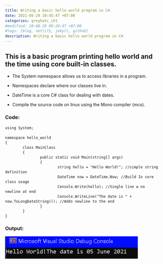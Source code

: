 ```yaml
---
title: Writing a basic hello world program in C#.
date: 2021-05-29 10:45:47 +07:00
categories: greyhatc_ch1
#modified: 20-08-29 09:24:47 +07:00
#tags: [blog, netlify, jekyll, github]
description: Writing a basic hello world program in C#.
---
```




## This is a basic program printing hello world and the time using core built-in classes.

- The System namespace allows us to access libraries in a program.

- Namespaces declare where our classes live in.

- DateTime is a core C# class for dealing with dates.

- Compile the source code on linux using the Mono compiler (mcs).


### Code:

```Csharp
using System;

namespace hello_world
{
        class MainClass
        {
                public static void Main(string[] args)
                {
                        string hello = "Hello World!"; //simple string definition
                        DateTime now = DateTime.Now; //Build In core class usage
                        Console.Write(hello); //Single line w no newline at end
                        Console.WriteLine("The date is " + now.ToLongDateString()); //Adds newline to the end
                }
        }
}

```

### Output:

![Image](https://raw.githubusercontent.com/m3rcer/m3rcer.github.io/master/_posts/coding/csharp/greyhatc/IntroScripts/hello/hello.png)
